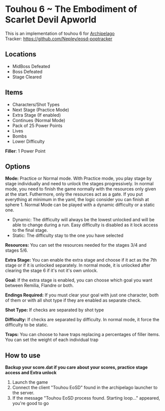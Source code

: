 # Touhou 6 ~ The Embodiment of Scarlet Devil Apworld

This is an implementation of touhou 6 for [Archipelago](https://github.com/ArchipelagoMW/Archipelago)<br />
Tracker: https://github.com/Nepley/eosd-poptracker

## Locations
* MidBoss Defeated
* Boss Defeated
* Stage Cleared

## Items
* Characters/Shot Types
* Next Stage (Practice Mode)
* Extra Stage (If enabled)
* Continues (Normal Mode)
* Pack of 25 Power Points
* Lives
* Bombs
* Lower Difficulty

**Filler**: 1 Power Point

## Options
**Mode:** Practice or Normal mode.
With Practice mode, you play stage by stage individually and need to unlock the stages progressively. 
In normal mode, you need to finish the game normally with the resources only given at the start. Futhermore, only the resources act as a gate. If you put everything at minimum in the yaml, the logic consider you can finish at sphere 1.
Normal Mode can be played with a dynamic difficulty or a static one.
* Dynamic: The difficulty will always be the lowest unlocked and will be able to change during a run. Easy difficulty is disabled as it lock access to the final stage.
* Static: The difficulty stay to the one you have selected

**Resources:** You can set the resources needed for the stages 3/4 and stages 5/6.

**Extra Stage:** You can enable the extra stage and choose if it act as the 7th stage or if it is unlocked separately. In normal mode, it is unlocked after clearing the stage 6 if it's not it's own unlock.

**Goal:** If the extra stage is enabled, you can choose which goal you want between Remilia, Flandre or both.

**Endings Required:** If you must clear your goal with just one character, both of them or with all shot type if they are enabled as separate check.

**Shot Type:** If checks are separated by shot type

**Difficulty:** If checks are separated by difficulty. In normal mode, it force the difficulty to be static.

**Traps:** You can choose to have traps replacing a percentages of filler items. You can set the weight of each individual trap

## How to use

**Backup your score.dat if you care about your scores, practice stage access and Extra unlock**

1. Launch the game
2. Connect the client "Touhou EoSD" found in the archipelago launcher to the server.
3. If the message "Touhou EoSD process found. Starting loop..." appeared, you're good to go
